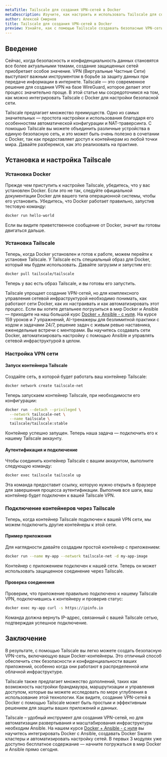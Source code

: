 ```yaml
---
metaTitle: Tailscale для создания VPN-сетей в Docker
metaDescription: Изучите, как настроить и использовать Tailscale для создания защищенных VPN-сетей с Docker - шаг за шагом и с примерами кода
author: Алексей Смирнов
title: Tailscale для создания VPN-сетей в Docker
preview: Узнайте, как с помощью Tailscale создавать безопасные VPN-сети в Docker. Доступные примеры кода и пояснения помогут вам в настройке и использовании
---
```


## Введение

Сейчас, когда безопасность и конфиденциальность данных становятся все более актуальными темами, создание защищенных сетей приобретает особое значение. VPN (Виртуальные Частные Сети) выступают важным инструментом в борьбе за защиту данных при передаче информации в интернете. Tailscale — это современное решение для создания VPN на базе WireGuard, которое делает этот процесс значительно проще. В этой статье мы сосредоточимся на том, как можно интегрировать Tailscale с Docker для настройки безопасной сети.

Tailscale предлагает множество преимуществ. Одно из самых значительных — простота настройки и использования благодаря его особенностям автоматической конфигурации и NAT-траверсинга. С помощью Tailscale вы можете объединить различные устройства в единую безопасную сеть, и это может быть очень полезно в сочетании с Docker, так как предоставляет доступ к контейнерам из любой точки мира. Давайте разберемся, как это реализовать на практике.

## Установка и настройка Tailscale

### Установка Docker

Прежде чем приступить к настройке Tailscale, убедитесь, что у вас установлен Docker. Если это не так, следуйте официальной документации Docker для вашего типа операционной системы, чтобы его установить. Убедитесь, что Docker работает правильно, запустив тестовую команду:

```bash
docker run hello-world
```

Если вы видите приветственное сообщение от Docker, значит вы готовы двигаться дальше.

### Установка Tailscale

Теперь, когда Docker установлен и готов к работе, можем перейти к установке Tailscale. У Tailscale есть специальный образ для Docker, который мы будем использовать. Давайте загрузим и запустим его:

```bash
docker pull tailscale/tailscale
```

Теперь у вас есть образ Tailscale, и вы готовы его запустить.

Tailscale упрощает создание VPN-сетей, но для комплексного управления сетевой инфраструктурой необходимо понимать, как работают сети Docker, как их настраивать и как автоматизировать этот процесс. Если вы хотите детальнее погрузиться в мир Docker и Ansible — приходите на наш большой курс [Docker + Ansible - с нуля](https://purpleschool.ru/course/docker?utm_source=knowledgebase&utm_medium=text&utm_campaign=Tailscale_dlya_sozdaniya_VPN-setey_v_Docker). На курсе 159 уроков и 7 упражнений, AI-тренажеры для безлимитной практики с кодом и задачами 24/7, решение задач с живым ревью наставника, еженедельные встречи с менторами. Вы научитесь создавать сети Docker, автоматизировать настройку с помощью Ansible и управлять сетевой инфраструктурой в целом.

### Настройка VPN сети

#### Запуск контейнера Tailscale

Создайте сеть, в которой будет работать ваш контейнер Tailscale:

```bash
docker network create tailscale-net
```

Теперь запускаем контейнер Tailscale, при необходимости его конфигурации:

```bash
docker run --detach --privileged \
  --network tailscale-net \
  --name tailscale \
  tailscale/tailscale:stable
```

Контейнер успешно запущен. Теперь наша задача — подключить его к нашему Tailscale аккаунту.

#### Аутентификация и подключение

Чтобы соединить контейнер Tailscale с вашим аккаунтом, выполните следующую команду:

```bash
docker exec tailscale tailscale up
```

Эта команда предоставит ссылку, которую нужно открыть в браузере для завершения процесса аутентификации. Выполнив все шаги, ваш контейнер будет подключен к вашей Tailscale VPN.

### Подключение контейнеров через Tailscale

Теперь, когда контейнер Tailscale подключен к вашей VPN сети, мы можем подключить другие контейнеры к этой сети.

#### Пример приложения

Для наглядности давайте создадим простой контейнер с приложением:

```bash
docker run --name my-app --network tailscale-net -d my-app-image
```

Контейнер с приложением подключен к нашей сети. Теперь он может использовать защищенное соединение через Tailscale.

#### Проверка соединения

Проверим, что приложение правильно подключено к нашему Tailscale VPN, подключившись к контейнеру и проверив статус:

```bash
docker exec my-app curl -s https://ipinfo.io
```

Команда должна вернуть IP-адрес, связанный с вашей Tailscale сетью, подтверждая успешное подключение.

## Заключение

В результате, с помощью Tailscale вы легко можете создать безопасную VPN-сеть, включающую ваши Docker-контейнеры. Это отличный способ обеспечить стек безопасности и конфиденциальности ваших приложений, особенно когда они работают в распределенной или облачной инфраструктуре. 

Tailscale также предлагает множество дополнений, таких как возможность настройки брандмауэра, маршрутизации и управления доступом, которые вы можете исследовать по мере углубления в использование этой технологии. Как видите, создание VPN-сетей в Docker с помощью Tailscale может быть простым и эффективным решением для защиты ваших приложений и данных.

Tailscale – удобный инструмент для создания VPN-сетей, но для автоматизации развертывания и масштабирования инфраструктуры необходим Ansible. На нашем курсе [Docker + Ansible - с нуля](https://purpleschool.ru/course/docker?utm_source=knowledgebase&utm_medium=text&utm_campaign=Tailscale_dlya_sozdaniya_VPN-setey_v_Docker) вы научитесь интегрировать Docker с Ansible, создавать Docker Swarm кластеры и автоматизировать настройку сетей. В первых 3 модулях уже доступно бесплатное содержание — начните погружаться в мир Docker и Ansible прямо сегодня.
